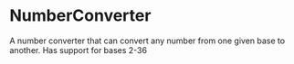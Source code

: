 # NumberConverter

A number converter that can convert any number from one given base to another.
Has support for bases 2-36
